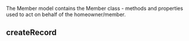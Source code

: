 The Member model contains the Member class - methods and properties used to act on behalf of the homeowner/member.  
## createRecord